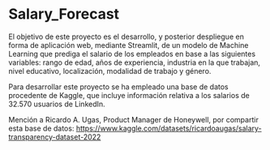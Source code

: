 # Salary_Forecast

El objetivo de este proyecto es el desarrollo, y posterior despliegue en forma de aplicación web, mediante Streamlit, de un modelo de Machine Learning que prediga el salario de los empleados en base a las siguientes variables: rango de edad, años de experiencia, industria en la que trabajan, nivel educativo, localización, modalidad de trabajo y género.

Para desarrollar este proyecto se ha empleado una base de datos procedente de Kaggle, que incluye información relativa a los salarios de 32.570 usuarios de LinkedIn.

Mención a Ricardo A. Ugas, Product Manager de Honeywell, por compartir esta base de datos:
https://www.kaggle.com/datasets/ricardoaugas/salary-transparency-dataset-2022
